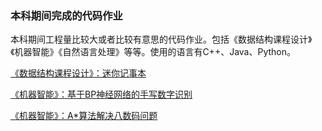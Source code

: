### 本科期间完成的代码作业
本科期间工程量比较大或者比较有意思的代码作业。包括《数据结构课程设计》《机器智能》《自然语言处理》等等。使用的语言有C++、Java、Python。

[《数据结构课程设计》：迷你记事本](https://github.com/yangyangu/projects-in-college/tree/master/MiniWord)

[《机器智能》：基于BP神经网络的手写数字识别](https://github.com/yangyangu/projects-in-college/tree/master/BP_Flask)

[《机器智能》：A*算法解决八数码问题](https://github.com/yangyangu/projects-in-college/tree/master/myedigits)

